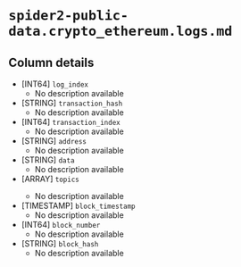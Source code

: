 # `spider2-public-data.crypto_ethereum.logs.md`

## Column details

* [INT64]    `log_index`
  - No description available
* [STRING]    `transaction_hash`
  - No description available
* [INT64]    `transaction_index`
  - No description available
* [STRING]    `address`
  - No description available
* [STRING]    `data`
  - No description available
* [ARRAY<STRING>]    `topics`
  - No description available
* [TIMESTAMP]    `block_timestamp`
  - No description available
* [INT64]    `block_number`
  - No description available
* [STRING]    `block_hash`
  - No description available

